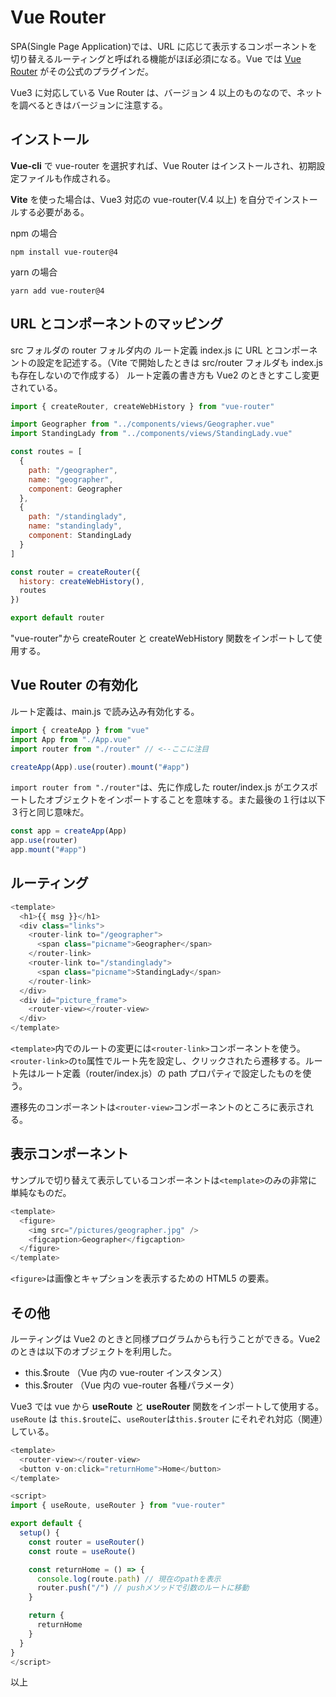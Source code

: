 # Vue Router

SPA(Single Page Application)では、URL に応じて表示するコンポーネントを切り替えるルーティングと呼ばれる機能がほぼ必須になる。Vue では [Vue Router](https://next.router.vuejs.org) がその公式のプラグインだ。

Vue3 に対応している Vue Router は、バージョン 4 以上のものなので、ネットを調べるときはバージョンに注意する。

## インストール

**Vue-cli** で vue-router を選択すれば、Vue Router はインストールされ、初期設定ファイルも作成される。

**Vite** を使った場合は、Vue3 対応の vue-router(V.4 以上) を自分でインストールする必要がある。

npm の場合

```shell
npm install vue-router@4
```

yarn の場合

```shell
yarn add vue-router@4
```

## URL とコンポーネントのマッピング

src フォルダの router フォルダ内の ルート定義 index.js に URL とコンポーネントの設定を記述する。（Vite で開始したときは src/router フォルダも index.js も存在しないので作成する）
ルート定義の書き方も Vue2 のときとすこし変更されている。

```js
import { createRouter, createWebHistory } from "vue-router"

import Geographer from "../components/views/Geographer.vue"
import StandingLady from "../components/views/StandingLady.vue"

const routes = [
  {
    path: "/geographer",
    name: "geographer",
    component: Geographer
  },
  {
    path: "/standinglady",
    name: "standinglady",
    component: StandingLady
  }
]

const router = createRouter({
  history: createWebHistory(),
  routes
})

export default router
```

"vue-router"から createRouter と createWebHistory 関数をインポートして使用する。

## Vue Router の有効化

ルート定義は、main.js で読み込み有効化する。

```js
import { createApp } from "vue"
import App from "./App.vue"
import router from "./router" // <--ここに注目

createApp(App).use(router).mount("#app")
```

`import router from "./router"`は、先に作成した router/index.js がエクスポートしたオブジェクトをインポートすることを意味する。また最後の１行は以下３行と同じ意味だ。

```js
const app = createApp(App)
app.use(router)
app.mount("#app")
```

## ルーティング

```js
<template>
  <h1>{{ msg }}</h1>
  <div class="links">
    <router-link to="/geographer">
      <span class="picname">Geographer</span>
    </router-link>
    <router-link to="/standinglady">
      <span class="picname">StandingLady</span>
    </router-link>
  </div>
  <div id="picture_frame">
    <router-view></router-view>
  </div>
</template>
```

`<template>`内でのルートの変更には`<router-link>`コンポーネントを使う。
`<router-link>`の`to`属性でルート先を設定し、クリックされたら遷移する。ルート先はルート定義（router/index.js）の path プロパティで設定したものを使う。

遷移先のコンポーネントは`<router-view>`コンポーネントのところに表示される。

## 表示コンポーネント

サンプルで切り替えて表示しているコンポーネントは`<template>`のみの非常に単純なものだ。

```js
<template>
  <figure>
    <img src="/pictures/geographer.jpg" />
    <figcaption>Geographer</figcaption>
  </figure>
</template>
```

`<figure>`は画像とキャプションを表示するための HTML5 の要素。

## その他

ルーティングは Vue2 のときと同様プログラムからも行うことができる。Vue2 のときは以下のオブジェクトを利用した。

- this.$route （Vue 内の vue-router インスタンス）
- this.$router （Vue 内の vue-router 各種パラメータ）

Vue3 では vue から **useRoute** と **useRouter** 関数をインポートして使用する。`useRoute` は `this.$route`に、`useRouter`は`this.$router` にそれぞれ対応（関連）している。

```js
<template>
  <router-view></router-view>
  <button v-on:click="returnHome">Home</button>
</template>

<script>
import { useRoute, useRouter } from "vue-router"

export default {
  setup() {
    const router = useRouter()
    const route = useRoute()

    const returnHome = () => {
      console.log(route.path) // 現在のpathを表示
      router.push("/") // pushメソッドで引数のルートに移動
    }

    return {
      returnHome
    }
  }
}
</script>
```

以上
